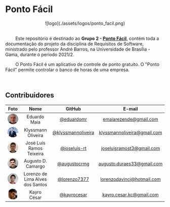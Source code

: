 # Ponto Fácil

<center>
  ![logo](./assets/logos/ponto_facil.png)
</center>

<br />

&emsp;&emsp; Este repositório é destinado ao **Grupo 2 - [Ponto Fácil](https://sites.google.com/view/pontofacil)**, contém toda a documentação do projeto da disciplina de Requisitos de Software, ministrado pelo professor André Barros, na Universidade de Brasília - Gama, durante o período 2021/2.

&emsp;&emsp; O Ponto Fácil é um aplicativo de controle de ponto  gratuito. O "Ponto Fácil" permite controlar o banco de horas de uma empresa.

<br/>

## Contribuidores

|Foto | Nome | GitHub | E-mail |
|:--:|:--:|:--:|:--:|
| <img width=100 style="border-radius:50%" src="./assets/integrantes/eduardo.jpg" width="100" style="border-radius: 50%"/> | Eduardo Maia | [@eduardomr][eduardo-github] | emaiarezende@gmail.com
| <img width=100 style="border-radius:50%" src="./assets/integrante/../integrantes/klyssmann.jpg" width="100" style="border-radius: 50%"/> | Klyssmann Oliveira | [@klyssmannoliveira][klyssmann-github] | klyssmannoliveira@gmail.com
| <img width=100 style="border-radius:50%" src="./assets/integrantes/joseluis.jpg" width="100" style="border-radius: 50%"/> | José Luís Ramos Teixeira | [@joseluis-rt][jose-github] |  joseluisramost3@gmail.com
| <img width=100 style="border-radius:50%" src="./assets/integrantes/augusto.jpg" width="100" style="border-radius: 50%"/> | Augusto D. Camargo | [@augustocrmg][augusto-github] | augusto.duraes33@gmail.com
| <img width=100 style="border-radius:50%" src="./assets/integrantes/lorenzo.jpg" width="100" style="border-radius: 50%"/> | Lorenzo de Lima Alves dos Santos | [@lorenzo7377][lorenzo-github] | lorenzodavinci@hotmail.com
| <img width=100 style="border-radius:50%" src="./assets/integrantes/kayro.png" width="100" style="border-radius: 50%"/> | Kayro César |[@kayrocesar][kayro-github] | kayro.cesar.kc@gmail.com 


[eduardo-github]:https://github.com/eduardomr
[klyssmann-github]:https://github.com/kyssmannoliveira
[jose-github]:https://github.com/joseluis-rt
[augusto-github]:https://github.com/augustocrmg
[lorenzo-github]:https://github.com/lorenzo7377
[kayro-github]:https://github.com/kayrocesar
